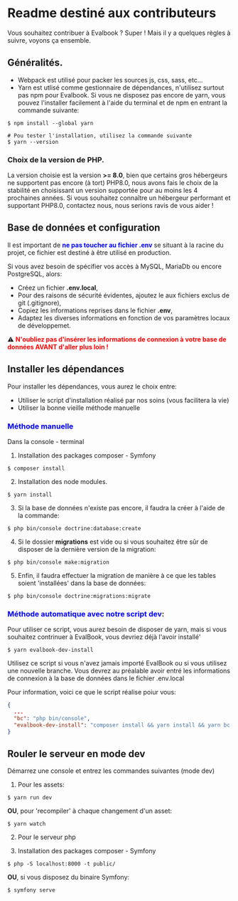 # Readme destiné aux contributeurs

Vous souhaitez contribuer à Evalbook ? Super ! Mais il y a quelques règles à suivre, voyons ça ensemble.


## Généralités.
* Webpack est utilisé pour packer les sources js, css, sass, etc...
* Yarn est utlisé comme gestionnaire de dépendances, n'utilisez surtout pas npm pour Evalbook.
  Si vous ne disposez pas encore de yarn, vous pouvez l'installer facilement à l'aide du terminal et de npm en entrant la commande suivante:
```shell
$ npm install --global yarn

# Pou tester l'installation, utilisez la commande suivante
$ yarn --version
```

### Choix de la version de PHP.
La version choisie est la version **>= 8.0**, bien que certains gros hébergeurs ne supportent pas encore (à tort) PHP8.0,
nous avons fais le choix de la stabilité en choisissant un version supportée pour au moins les 4 prochaines années.
Si vous souhaitez connaître un hébergeur performant et supportant PHP8.0, contactez nous, nous serions ravis de vous aider !



## Base de données et configuration
Il est important de <span style="color:blue">**ne pas toucher au fichier .env**</span> se situant à la racine du projet, ce fichier est destiné à être utilisé en production.

Si vous avez besoin de spécifier vos accès à MySQL, MariaDb ou encore PostgreSQL, alors:
* Créez un fichier **.env.local**,
* Pour des raisons de sécurité évidentes, ajoutez le aux fichiers exclus de git (.gitignore),
* Copiez les informations reprises dans le fichier **.env**,
* Adaptez les diverses informations en fonction de vos paramètres locaux de développemet.

:warning: <span style="color:red">**N'oubliez pas d'insérer les informations de connexion à votre base de données AVANT d'aller plus loin !**</span>


## Installer les dépendances

Pour installer les dépendances, vous aurez le choix entre:
* Utiliser le script d'installation réalisé par nos soins (vous facilitera la vie)
* Utiliser la bonne vieille méthode manuelle


### <span style="color:blue">Méthode manuelle</span>

Dans la console - terminal

1. Installation des packages composer - Symfony
```shell
$ composer install
```

2. Installation des node modules.
```shell
$ yarn install
```

3. Si la base de données n'existe pas encore, il faudra la créer à l'aide de la commande:
```shell
$ php bin/console doctrine:database:create
```

4. Si le dossier **migrations** est vide ou si vous souhaitez être sûr de disposer de la dernière version de la migration:
```shell
$ php bin/console make:migration
```

5. Enfin, il faudra effectuer la migration de manière à ce que les tables soient 'installées' dans la base de données:
```shell
$ php bin/console doctrine:migrations:migrate
```


### <span style="color:blue">Méthode automatique avec notre script dev</span>:

Pour utiliser ce script, vous aurez besoin de disposer de yarn, mais si vous souhaitez contrinuer à EvalBook, vous devriez déjà l'avoir installé'
```shell
$ yarn evalbook-dev-install
```

Utilisez ce script si vous n'avez jamais importé EvalBook ou si vous utilisez une nouvelle branche. Vous devrez au préalable 
avoir entré les informations de connexion à la base de données dans le fichier .env.local

Pour information, voici ce que le script réalise poiur vous:
```json
{
  ...
  "bc": "php bin/console",
  "evalbook-dev-install": "composer install && yarn install && yarn bc d:d:c -n --if-not-exists && yarn bc d:m:m -n"
}
```

## Rouler le serveur en mode dev

Démarrez une console et entrez les commandes suivantes (mode dev)

1. Pour les assets:

```shell
$ yarn run dev
```

**OU**, pour 'recompiler' à chaque changement d'un asset:

```shell
$ yarn watch
```

2. Pour le serveur php

2. Installation des packages composer - Symfony
```shell
$ php -S localhost:8000 -t public/
```

**OU**, si vous disposez du binaire Symfony:

```shell
$ symfony serve
```
